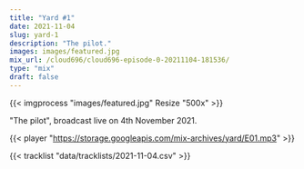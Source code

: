 ```yaml
---
title: "Yard #1"
date: 2021-11-04
slug: yard-1
description: "The pilot."
images: images/featured.jpg
mix_url: /cloud696/cloud696-episode-0-20211104-181536/
type: "mix"
draft: false
---
```


{{< imgprocess "images/featured.jpg" Resize "500x" >}}

"The pilot", broadcast live on 4th November 2021.

{{< player "https://storage.googleapis.com/mix-archives/yard/E01.mp3" >}}

{{< tracklist "data/tracklists/2021-11-04.csv" >}}
